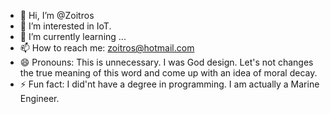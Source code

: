- 👋 Hi, I’m @Zoitros
- 👀 I’m interested in IoT.
- 🌱 I’m currently learning ...
- 📫 How to reach me: zoitros@hotmail.com
- 😄 Pronouns: This is unnecessary. I was God design. Let's not changes the true meaning of this word and come up with an idea of moral decay.
- ⚡ Fun fact: I did'nt have a degree in programming. I am actually a Marine Engineer.

<!---
Zoitros/Zoitros is a ✨ special ✨ repository because its `README.md` (this file) appears on your GitHub profile.
You can click the Preview link to take a look at your changes.
--->
